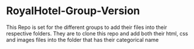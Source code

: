 # RoyalHotel-Group-Version
This Repo is set for the different groups to add their files into their respective folders. They are to clone this repo and add both their html, css and images files into the folder that has their categorical name
